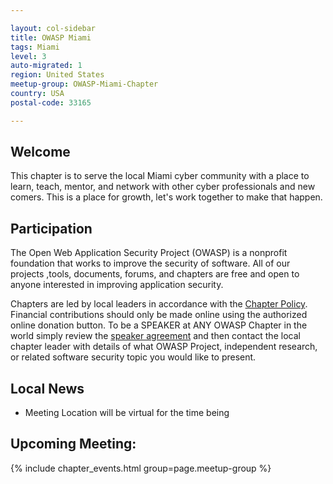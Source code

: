 ```yaml
---

layout: col-sidebar
title: OWASP Miami
tags: Miami
level: 3
auto-migrated: 1
region: United States
meetup-group: OWASP-Miami-Chapter
country: USA
postal-code: 33165

---
```

## Welcome

This chapter is to serve the local Miami cyber community with a place to learn, teach, mentor, and network with other cyber professionals and new comers.  This is a place for growth, let's work together to make that happen.

## Participation
The Open Web Application Security Project (OWASP) is a nonprofit foundation that works to improve the security of software. All of our projects ,tools, documents, forums, and chapters are free and open to anyone interested in improving application security. 

Chapters are led by local leaders in accordance with the [Chapter Policy](https://owasp.org/www-policy/). Financial contributions should only be made online using the authorized online donation button. To be a SPEAKER at ANY OWASP Chapter in the world simply review the [speaker agreement](https://owasp.org/www-policy/legal/speaker-agreement/) and then contact the local chapter leader with details of what OWASP Project, independent research, or related software security topic you would like to present.

## Local News
- Meeting Location will be virtual for the time being

## Upcoming Meeting:

{% include chapter_events.html group=page.meetup-group %} 
